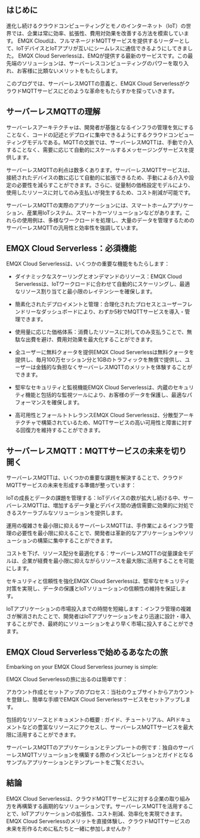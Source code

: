 ## はじめに


進化し続けるクラウドコンピューティングとモノのインターネット（IoT）の世界では、企業は常に効率、拡張性、費用対効果を改善する方法を模索しています。 EMQX Cloudは、フルマネージドMQTTサービスを提供するリーダーとして、IoTデバイスとIoTアプリが互いにシームレスに通信できるようにしてきました。 EMQX Cloud Serverlessは、EMQが提供する最新のサービスです。この最先端のソリューションは、サーバーレスコンピューティングのパワーを取り入れ、お客様に比類ないメリットをもたらします。


このブログでは、サーバーレスMQTTの意義と、EMQX Cloud ServerlessがクラウドMQTTサービスにどのような革命をもたらすかを探っていきます。


## サーバーレスMQTTの理解

サーバーレスアーキテクチャは、開発者が基盤となるインフラの管理を気にすることなく、コードの記述とデプロイに集中できるようにするクラウドコンピューティングモデルである。MQTTの文脈では、サーバーレスMQTTは、手動で介入することなく、需要に応じて自動的にスケールするメッセージングサービスを提供します。


サーバーレスMQTTの利点は数多くあります。サーバーレスMQTTサービスは、接続されたデバイスの数に応じて自動的に拡張できるため、手動による介入や設定の必要性を減らすことができます。さらに、従量制の価格設定モデルにより、使用したリソースに対してのみ支払いが発生するため、コスト削減が可能です。


サーバーレスMQTTの実際のアプリケーションには、スマートホームアプリケーション、産業用IoTシステム、スマートカーソリューションなどがあります。これらの使用例は、多様なワークロードを処理し、大量のデータを管理するためのサーバーレスMQTTの汎用性と効率性を強調しています。


## EMQX Cloud Serverless：必須機能

EMQX Cloud Serverlessは、いくつかの重要な機能をもたらします：
- ダイナミックなスケーリングとオンデマンドのリソース：EMQX Cloud Serverlessは、IoTワークロードに合わせて自動的にスケーリングし、最適なリソース割り当てと最小限のレイテンシーを確保します。

- 簡素化されたデプロイメントと管理：合理化されたプロセスとユーザーフレンドリーなダッシュボードにより、わずか5秒でMQTTサービスを導入・管理できます。

- 使用量に応じた価格体系：消費したリソースに対してのみ支払うことで、無駄な出費を避け、費用対効果を最大化することができます。

- 全ユーザーに無料クォータを提供EMQX Cloud Serverlessは無料クォータを提供し、毎月100万セッション分と1GBのトラフィックを無償で提供し、ユーザーは金銭的な負担なくサーバーレスMQTTのメリットを体験することができます。

- 堅牢なセキュリティと監視機能EMQX Cloud Serverlessは、内蔵のセキュリティ機能と包括的な監視ツールにより、お客様のデータを保護し、最適なパフォーマンスを確保します。

- 高可用性とフォールトトレランスEMQX Cloud Serverlessは、分散型アーキテクチャで構築されているため、MQTTサービスの高い可用性と障害に対する回復力を維持することができます。

## サーバーレスMQTT：MQTTサービスの未来を切り開く

サーバーレスMQTTは、いくつかの重要な課題を解決することで、クラウドMQTTサービスの未来を形成する準備が整っています：


IoTの成長とデータの課題を管理する：IoTデバイスの数が拡大し続ける中、サーバーレスMQTTは、増加するデータ量とデバイス間の通信需要に効果的に対処できるスケーラブルなソリューションを提供します。

運用の複雑さを最小限に抑えるサーバーレスMQTTは、手作業によるインフラ管理の必要性を最小限に抑えることで、開発者は革新的なアプリケーションやソリューションの構築に集中することができます。


コストを下げ、リソース配分を最適化する：サーバーレスMQTTの従量課金モデルは、企業が経費を最小限に抑えながらリソースを最大限に活用することを可能にします。

セキュリティと信頼性を強化EMQX Cloud Serverlessは、堅牢なセキュリティ対策を実現し、データの保護とIoTソリューションの信頼性の維持を保証します。

IoTアプリケーションの市場投入までの時間を短縮します：インフラ管理の複雑さが解消されたことで、開発者はIoTアプリケーションをより迅速に設計・導入することができ、最終的にソリューションをより早く市場に投入することができます。



## EMQX Cloud Serverlessで始めるあなたの旅

Embarking on your EMQX Cloud Serverless journey is simple:

EMQX Cloud Serverlessの旅に出るのは簡単です：


アカウント作成とセットアップのプロセス：当社のウェブサイトからアカウントを登録し、簡単な手順でEMQX Cloud Serverlessサービスをセットアップします。

包括的なリソースとドキュメントの概要 : ガイド、チュートリアル、APIドキュメントなどの豊富なリソースにアクセスし、サーバーレスMQTTサービスを最大限に活用することができます。

サーバーレスMQTTのアプリケーションとテンプレートの例です：独自のサーバーレスMQTTソリューションを構築する際のインスピレーションとガイドとなるサンプルアプリケーションとテンプレートをご覧ください。


## 結論

EMQX Cloud Serverlessは、クラウドMQTTサービスに対する企業の取り組み方を再構築する画期的なソリューションです。サーバーレスMQTTを活用することで、IoTアプリケーションの拡張性、コスト削減、効率化を実現できます。EMQX Cloud Serverlessのメリットを直接体験し、クラウドMQTTサービスの未来を形作るために私たちと一緒に参加しませんか？
